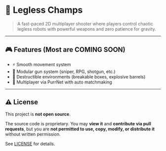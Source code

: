 # 🤖 Legless Champs

> A fast-paced 2D multiplayer shooter where players control chaotic legless robots with powerful weapons and zero patience for gravity.

---

## 🎮 Features (Most are COMING SOON)

- ⚡ Smooth movement system
- 🔫 Modular gun system (sniper, RPG, shotgun, etc.)
- 🧱 Destructible environments (breakable boxes, explosive barrels)
- 🔌 Multiplayer via PurrNet with auto matchmaking

---

## ⚠️ License

This project is **not open source**.

The source code is proprietary. You may **view it** and **contribute via pull requests**, but you are **not permitted to use, copy, modify, or distribute it** without written permission.

See [LICENSE](./LICENSE) for details.

